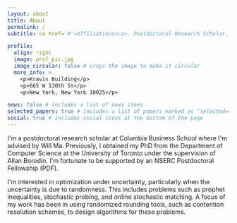```yaml
---
layout: about
title: About
permalink: /
subtitle: <a href='#'>Affiliations</a>. Postdoctoral Research Scholar, Columbia University, Graduate School of Business

profile:
  align: right
  image: prof_pic.jpg
  image_circular: false # crops the image to make it circular
  more_info: >
    <p>Kravis Building</p>
    <p>665 W 130th St</p>
    <p>New York, New York 10025</p>

news: false # includes a list of news items
selected_papers: true # includes a list of papers marked as "selected={true}"
social: true # includes social icons at the bottom of the page
---
```

I'm a postdoctoral research scholar at Columbia Business School where I'm advised by Will Ma. 
Previously, I obtained my PhD from the Department of Computer Science at the University of Toronto under the supervision
of Allan Borodin. I'm fortunate to be supported by an NSERC Postdoctoral Fellowship (PDF).

I'm interested in optimization under uncertainty, particularly when the uncertainty is due to randomness. 
This includes problems such as prophet inequalities, stochastic probing, and online stochastic matching. A focus
of my work has been in using randomized rounding tools, such as contention resolution schemes, to design algorithms
for these problems. 